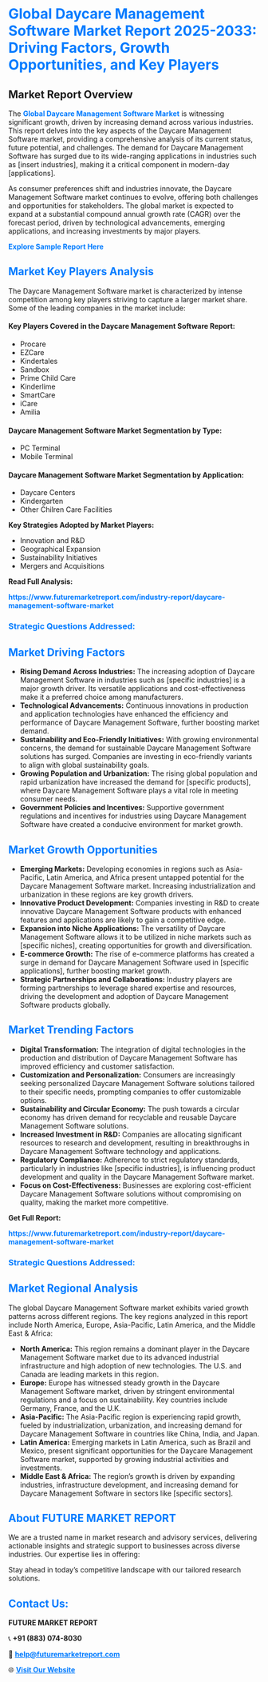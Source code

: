 <h1 style="color: #007BFF;">Global Daycare Management Software Market Report 2025-2033: Driving Factors, Growth Opportunities, and Key Players</h1>

<section id="overview">
<h2>Market Report Overview</h2>
<p>The <a href="https://www.futuremarketreport.com/industry-report/daycare-management-software-market" style="color: #007BFF; text-decoration: none;"><strong>Global Daycare Management Software Market</strong></a> is witnessing significant growth, driven by increasing demand across various industries. This report delves into the key aspects of the Daycare Management Software market, providing a comprehensive analysis of its current status, future potential, and challenges. The demand for Daycare Management Software has surged due to its wide-ranging applications in industries such as [insert industries], making it a critical component in modern-day [applications].</p>
<p>As consumer preferences shift and industries innovate, the Daycare Management Software market continues to evolve, offering both challenges and opportunities for stakeholders. The global market is expected to expand at a substantial compound annual growth rate (CAGR) over the forecast period, driven by technological advancements, emerging applications, and increasing investments by major players.</p>
</section>

<section id="overview">
<p><a href="https://www.futuremarketreport.com/request-sample/reportId=56665" style="color: #007BFF; text-decoration: none;"><strong>Explore Sample Report Here</strong></a></p>
</section>

<section id="key-players">
<h2 style="color: #007BFF;">Market Key Players Analysis</h2>
<p>The Daycare Management Software market is characterized by intense competition among key players striving to capture a larger market share. Some of the leading companies in the market include:</p>
<h4>Key Players Covered in the Daycare Management Software Report:</h4>
<ul><li>Procare</li><li>EZCare</li><li>Kindertales</li><li>Sandbox</li><li>Prime Child Care</li><li>Kinderlime</li><li>SmartCare</li><li>iCare</li><li>Amilia</li></ul>
<h4>Daycare Management Software Market Segmentation by Type:</h4>
<ul><li>PC Terminal</li><li>Mobile Terminal</li></ul>

<h4>Daycare Management Software Market Segmentation by Application:</h4>
<ul><li>Daycare Centers</li><li>Kindergarten</li><li>Other Chilren Care Facilities</li></ul>
<p><strong>Key Strategies Adopted by Market Players:</strong></p>
<ul>
<li>Innovation and R&D</li>
<li>Geographical Expansion</li>
<li>Sustainability Initiatives</li>
<li>Mergers and Acquisitions</li>
</ul>
</section>

<section>
<p><strong>Read Full Analysis: </strong></p><a href="https://www.futuremarketreport.com/industry-report/daycare-management-software-market" style="color: #007BFF; text-decoration: none;"><strong>https://www.futuremarketreport.com/industry-report/daycare-management-software-market</strong></a>
<h3 style="color: #007BFF;">Strategic Questions Addressed:</h3>
</section>

<section id="driving-factors">
<h2 style="color: #007BFF;">Market Driving Factors</h2>
<ul>
<li><strong>Rising Demand Across Industries:</strong> The increasing adoption of Daycare Management Software in industries such as [specific industries] is a major growth driver. Its versatile applications and cost-effectiveness make it a preferred choice among manufacturers.</li>
<li><strong>Technological Advancements:</strong> Continuous innovations in production and application technologies have enhanced the efficiency and performance of Daycare Management Software, further boosting market demand.</li>
<li><strong>Sustainability and Eco-Friendly Initiatives:</strong> With growing environmental concerns, the demand for sustainable Daycare Management Software solutions has surged. Companies are investing in eco-friendly variants to align with global sustainability goals.</li>
<li><strong>Growing Population and Urbanization:</strong> The rising global population and rapid urbanization have increased the demand for [specific products], where Daycare Management Software plays a vital role in meeting consumer needs.</li>
<li><strong>Government Policies and Incentives:</strong> Supportive government regulations and incentives for industries using Daycare Management Software have created a conducive environment for market growth.</li>
</ul>
</section>

<section id="growth-opportunities">
<h2 style="color: #007BFF;">Market Growth Opportunities</h2>
<ul>
<li><strong>Emerging Markets:</strong> Developing economies in regions such as Asia-Pacific, Latin America, and Africa present untapped potential for the Daycare Management Software market. Increasing industrialization and urbanization in these regions are key growth drivers.</li>
<li><strong>Innovative Product Development:</strong> Companies investing in R&D to create innovative Daycare Management Software products with enhanced features and applications are likely to gain a competitive edge.</li>
<li><strong>Expansion into Niche Applications:</strong> The versatility of Daycare Management Software allows it to be utilized in niche markets such as [specific niches], creating opportunities for growth and diversification.</li>
<li><strong>E-commerce Growth:</strong> The rise of e-commerce platforms has created a surge in demand for Daycare Management Software used in [specific applications], further boosting market growth.</li>
<li><strong>Strategic Partnerships and Collaborations:</strong> Industry players are forming partnerships to leverage shared expertise and resources, driving the development and adoption of Daycare Management Software products globally.</li>
</ul>
</section>

<section id="trending-factors">
<h2 style="color: #007BFF;">Market Trending Factors</h2>
<ul>
<li><strong>Digital Transformation:</strong> The integration of digital technologies in the production and distribution of Daycare Management Software has improved efficiency and customer satisfaction.</li>
<li><strong>Customization and Personalization:</strong> Consumers are increasingly seeking personalized Daycare Management Software solutions tailored to their specific needs, prompting companies to offer customizable options.</li>
<li><strong>Sustainability and Circular Economy:</strong> The push towards a circular economy has driven demand for recyclable and reusable Daycare Management Software solutions.</li>
<li><strong>Increased Investment in R&D:</strong> Companies are allocating significant resources to research and development, resulting in breakthroughs in Daycare Management Software technology and applications.</li>
<li><strong>Regulatory Compliance:</strong> Adherence to strict regulatory standards, particularly in industries like [specific industries], is influencing product development and quality in the Daycare Management Software market.</li>
<li><strong>Focus on Cost-Effectiveness:</strong> Businesses are exploring cost-efficient Daycare Management Software solutions without compromising on quality, making the market more competitive.</li>
</ul>
</section>

<section>
<p><strong>Get Full Report: </strong></p><a href="https://www.futuremarketreport.com/industry-report/daycare-management-software-market" style="color: #007BFF; text-decoration: none;"><strong>https://www.futuremarketreport.com/industry-report/daycare-management-software-market</strong></a>
<h3 style="color: #007BFF;">Strategic Questions Addressed:</h3>
</section>


<section id="regional-analysis">
<h2 style="color: #007BFF;">Market Regional Analysis</h2>
<p>The global Daycare Management Software market exhibits varied growth patterns across different regions. The key regions analyzed in this report include North America, Europe, Asia-Pacific, Latin America, and the Middle East & Africa:</p>
<ul>
<li><strong>North America:</strong> This region remains a dominant player in the Daycare Management Software market due to its advanced industrial infrastructure and high adoption of new technologies. The U.S. and Canada are leading markets in this region.</li>
<li><strong>Europe:</strong> Europe has witnessed steady growth in the Daycare Management Software market, driven by stringent environmental regulations and a focus on sustainability. Key countries include Germany, France, and the U.K.</li>
<li><strong>Asia-Pacific:</strong> The Asia-Pacific region is experiencing rapid growth, fueled by industrialization, urbanization, and increasing demand for Daycare Management Software in countries like China, India, and Japan.</li>
<li><strong>Latin America:</strong> Emerging markets in Latin America, such as Brazil and Mexico, present significant opportunities for the Daycare Management Software market, supported by growing industrial activities and investments.</li>
<li><strong>Middle East & Africa:</strong> The region’s growth is driven by expanding industries, infrastructure development, and increasing demand for Daycare Management Software in sectors like [specific sectors].</li>
</ul>
</section>

<footer>
<h2 style="color: #007BFF;">About FUTURE MARKET REPORT</h2>
<p>We are a trusted name in market research and advisory services, delivering actionable insights and strategic support to businesses across diverse industries. Our expertise lies in offering:</p>

<p>Stay ahead in today’s competitive landscape with our tailored research solutions.</p>

<h2 style="color: #007BFF;">Contact Us:</h2>
<p><strong>FUTURE MARKET REPORT</strong></p>
<p>📞 <strong>+91 (883) 074-8030</strong></p>
<p>📧 <strong><a href="mailto:help@futuremarketreport.com" style="color: #007BFF;">help@futuremarketreport.com</a></strong></p>
<p>🌐 <strong><a href="https://www.futuremarketreport.com/" style="color: #007BFF;">Visit Our Website</a></strong></p>
</footer>